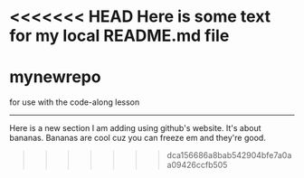<<<<<<< HEAD
Here is some text for my local README.md file
=======
# mynewrepo
for use with the code-along lesson

-----

Here is a new section I am adding using github's website. It's about bananas. Bananas are cool cuz you can freeze em and they're good.



>>>>>>> dca156686a8bab542904bfe7a0aa09426ccfb505
